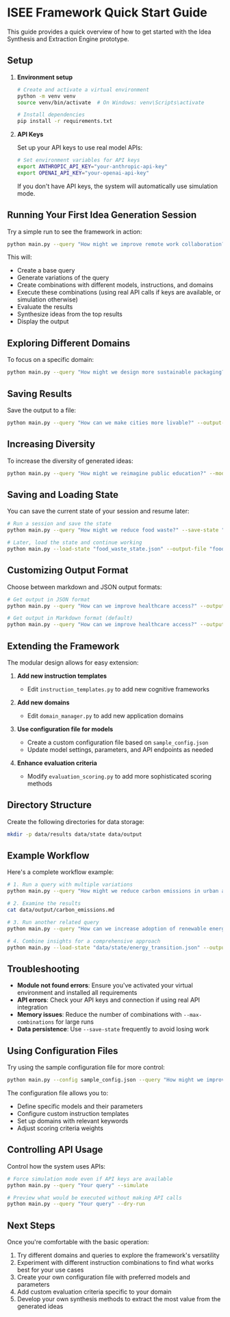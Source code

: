 # ISEE Framework Quick Start Guide

This guide provides a quick overview of how to get started with the Idea Synthesis and Extraction Engine prototype.

## Setup

1. **Environment setup**
   ```bash
   # Create and activate a virtual environment
   python -m venv venv
   source venv/bin/activate  # On Windows: venv\Scripts\activate
   
   # Install dependencies
   pip install -r requirements.txt
   ```

2. **API Keys**
   
   Set up your API keys to use real model APIs:
   ```bash
   # Set environment variables for API keys
   export ANTHROPIC_API_KEY="your-anthropic-api-key"
   export OPENAI_API_KEY="your-openai-api-key"
   ```
   
   If you don't have API keys, the system will automatically use simulation mode.

## Running Your First Idea Generation Session

Try a simple run to see the framework in action:

```bash
python main.py --query "How might we improve remote work collaboration?" --max-combinations 6
```

This will:
- Create a base query
- Generate variations of the query
- Create combinations with different models, instructions, and domains
- Execute these combinations (using real API calls if keys are available, or simulation otherwise)
- Evaluate the results
- Synthesize ideas from the top results
- Display the output

## Exploring Different Domains

To focus on a specific domain:

```bash
python main.py --query "How might we design more sustainable packaging?" --domain "Sustainability" --max-combinations 8
```

## Saving Results

Save the output to a file:

```bash
python main.py --query "How can we make cities more livable?" --output-file "livable_cities_ideas.md"
```

## Increasing Diversity

To increase the diversity of generated ideas:

```bash
python main.py --query "How might we reimagine public education?" --models 3 --instructions 5 --variations 4 --max-combinations 15
```

## Saving and Loading State

You can save the current state of your session and resume later:

```bash
# Run a session and save the state
python main.py --query "How might we reduce food waste?" --save-state "food_waste_state.json"

# Later, load the state and continue working
python main.py --load-state "food_waste_state.json" --output-file "food_waste_ideas.md"
```

## Customizing Output Format

Choose between markdown and JSON output formats:

```bash
# Get output in JSON format
python main.py --query "How can we improve healthcare access?" --output-format json

# Get output in Markdown format (default)
python main.py --query "How can we improve healthcare access?" --output-format markdown
```

## Extending the Framework

The modular design allows for easy extension:

1. **Add new instruction templates**
   - Edit `instruction_templates.py` to add new cognitive frameworks

2. **Add new domains**
   - Edit `domain_manager.py` to add new application domains

3. **Use configuration file for models**
   - Create a custom configuration file based on `sample_config.json`
   - Update model settings, parameters, and API endpoints as needed

4. **Enhance evaluation criteria**
   - Modify `evaluation_scoring.py` to add more sophisticated scoring methods

## Directory Structure

Create the following directories for data storage:

```bash
mkdir -p data/results data/state data/output
```

## Example Workflow

Here's a complete workflow example:

```bash
# 1. Run a query with multiple variations
python main.py --query "How might we reduce carbon emissions in urban areas?" --variations 5 --max-combinations 12 --save-state "data/state/carbon_emissions.json"

# 2. Examine the results
cat data/output/carbon_emissions.md

# 3. Run another related query
python main.py --query "How can we increase adoption of renewable energy?" --domain "Sustainability" --load-state "data/state/carbon_emissions.json" --save-state "data/state/energy_transition.json"

# 4. Combine insights for a comprehensive approach
python main.py --load-state "data/state/energy_transition.json" --output-file "data/output/sustainability_roadmap.md"
```

## Troubleshooting

- **Module not found errors**: Ensure you've activated your virtual environment and installed all requirements
- **API errors**: Check your API keys and connection if using real API integration
- **Memory issues**: Reduce the number of combinations with `--max-combinations` for large runs
- **Data persistence**: Use `--save-state` frequently to avoid losing work

## Using Configuration Files

Try using the sample configuration file for more control:

```bash
python main.py --config sample_config.json --query "How might we improve education?" --max-combinations 10
```

The configuration file allows you to:
- Define specific models and their parameters
- Configure custom instruction templates
- Set up domains with relevant keywords
- Adjust scoring criteria weights

## Controlling API Usage

Control how the system uses APIs:

```bash
# Force simulation mode even if API keys are available
python main.py --query "Your query" --simulate

# Preview what would be executed without making API calls
python main.py --query "Your query" --dry-run
```

## Next Steps

Once you're comfortable with the basic operation:

1. Try different domains and queries to explore the framework's versatility
2. Experiment with different instruction combinations to find what works best for your use cases
3. Create your own configuration file with preferred models and parameters
4. Add custom evaluation criteria specific to your domain
5. Develop your own synthesis methods to extract the most value from the generated ideas
